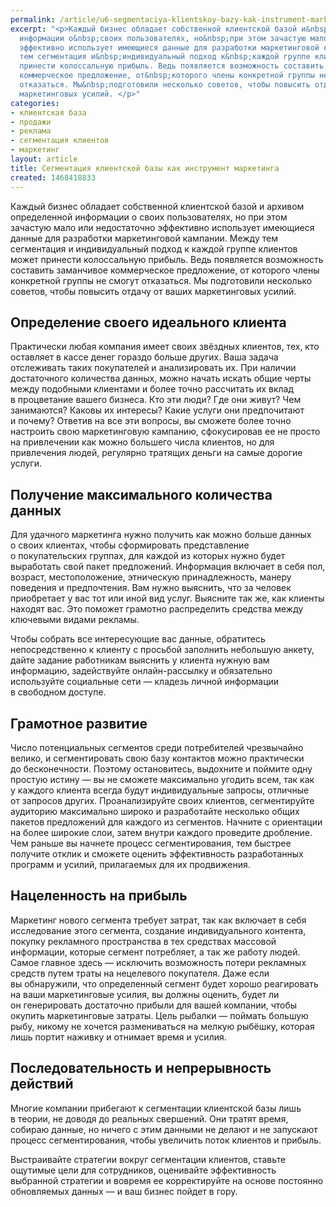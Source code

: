 ```yaml
---
permalink: /article/u6-segmentaciya-klientskoy-bazy-kak-instrument-marketinga
excerpt: "<p>Каждый бизнес обладает собственной клиентской базой и&nbsp;архивом определенной
  информации о&nbsp;своих пользователях, но&nbsp;при этом зачастую мало или недостаточно
  эффективно использует имеющиеся данные для разработки маркетинговой кампании. Между
  тем сегментация и&nbsp;индивидуальный подход к&nbsp;каждой группе клиентов может
  принести колоссальную прибыль. Ведь появляется возможность составить заманчивое
  коммерческое предложение, от&nbsp;которого члены конкретной группы не&nbsp;смогут
  отказаться. Мы&nbsp;подготовили несколько советов, чтобы повысить отдачу от&nbsp;ваших
  маркетинговых усилий. </p>"
categories:
- клиентская база
- продажи
- реклама
- сегментация клиентов
- маркетинг
layout: article
title: Сегментация клиентской базы как инструмент маркетинга
created: 1468418833
---
```

<p>Каждый бизнес обладает собственной клиентской базой и&nbsp;архивом определенной информации о&nbsp;своих пользователях, но&nbsp;при этом зачастую мало или недостаточно эффективно использует имеющиеся данные для разработки маркетинговой кампании. Между тем сегментация и&nbsp;индивидуальный подход к&nbsp;каждой группе клиентов может принести колоссальную прибыль. Ведь появляется возможность составить заманчивое коммерческое предложение, от&nbsp;которого члены конкретной группы не&nbsp;смогут отказаться. Мы&nbsp;подготовили несколько советов, чтобы повысить отдачу от&nbsp;ваших маркетинговых усилий. </p>
<h2>Определение своего идеального клиента</h2>
<p>Практически любая компания имеет своих звёздных клиентов, тех, кто оставляет в&nbsp;кассе денег гораздо больше других. Ваша задача отслеживать таких покупателей и&nbsp;анализировать&nbsp;их. При наличии достаточного количества данных, можно начать искать общие черты между подобными клиентами и&nbsp;более точно рассчитать их&nbsp;вклад в&nbsp;процветание вашего бизнеса. Кто эти люди? Где они живут? Чем занимаются? Каковы их&nbsp;интересы? Какие услуги они предпочитают и&nbsp;почему? Ответив на&nbsp;все эти вопросы, вы&nbsp;сможете более точно настроить свою маркетинговую кампанию, сфокусировав ее&nbsp;не&nbsp;просто на&nbsp;привлечении как можно большего числа клиентов, но&nbsp;для привлечения людей, регулярно тратящих деньги на&nbsp;самые дорогие услуги.</p>
<h2>Получение максимального количества данных</h2>
<p>Для удачного маркетинга нужно получить как можно больше данных о&nbsp;своих клиентах, чтобы сформировать представление о&nbsp;покупательских группах, для каждой из&nbsp;которых нужно будет выработать свой пакет предложений. Информация включает в&nbsp;себя пол, возраст, местоположение, этническую принадлежность, манеру поведения и&nbsp;предпочтения. Вам нужно выяснить, что за&nbsp;человек приобретает у&nbsp;вас тот или иной вид услуг. Выясните так&nbsp;же, как клиенты находят вас. Это поможет грамотно распределить средства между ключевыми видами рекламы. </p>
<p>Чтобы собрать все интересующие вас данные, обратитесь непосредственно к&nbsp;клиенту с&nbsp;просьбой заполнить небольшую анкету, дайте задание работникам выяснить у&nbsp;клиента нужную вам информацию, задействуйте онлайн-рассылку и&nbsp;обязательно используйте социальные сети&nbsp;— кладезь личной информации в&nbsp;свободном доступе. </p>
<h2>Грамотное развитие</h2>
<p>Число потенциальных сегментов среди потребителей чрезвычайно велико, и&nbsp;сегментировать свою базу контактов можно практически до&nbsp;бесконечности. Поэтому остановитесь, выдохните и&nbsp;поймите одну простую истину&nbsp;— вы&nbsp;не&nbsp;сможете максимально угодить всем, так как у&nbsp;каждого клиента всегда будут индивидуальные запросы, отличные от&nbsp;запросов других. Проанализируйте своих клиентов, сегментируйте аудиторию максимально широко и&nbsp;разработайте несколько общих пакетов предложений для каждого из&nbsp;сегментов. Начните с&nbsp;ориентации на&nbsp;более широкие слои, затем внутри каждого проведите дробление. Чем раньше вы&nbsp;начнете процесс сегментирования, тем быстрее получите отклик и&nbsp;сможете оценить эффективность разработанных программ и&nbsp;усилий, прилагаемых для их&nbsp;продвижения.</p>
<h2>Нацеленность на прибыль</h2>
<p>Маркетинг нового сегмента требует затрат, так как включает в&nbsp;себя исследование этого сегмента, создание индивидуального контента, покупку рекламного пространства в&nbsp;тех средствах массовой информации, которые сегмент потребляет, а&nbsp;так&nbsp;же работу людей. Самое главное здесь&nbsp;— исключить возможность потери рекламных средств путем траты на&nbsp;нецелевого покупателя. Даже если вы&nbsp;обнаружили, что определенный сегмент будет хорошо реагировать на&nbsp;ваши маркетинговые усилия, вы&nbsp;должны оценить, будет&nbsp;ли он&nbsp;генерировать достаточно прибыли для вашей компании, чтобы окупить маркетинговые затраты. Цель рыбалки&nbsp;— поймать большую рыбу, никому не&nbsp;хочется размениваться на&nbsp;мелкую рыбёшку, которая лишь портит наживку и&nbsp;отнимает время и&nbsp;усилия. </p>
<h2>Последовательность и непрерывность действий</h2>
<p>Многие компании прибегают к&nbsp;сегментации клиентской базы лишь в&nbsp;теории, не&nbsp;доводя до&nbsp;реальных свершений. Они тратят время, собираю данные, но&nbsp;ничего с&nbsp;этим данными не&nbsp;делают и&nbsp;не&nbsp;запускают процесс сегментирования, чтобы увеличить поток клиентов и&nbsp;прибыль. </p>
<p>Выстраивайте стратегии вокруг сегментации клиентов, ставьте ощутимые цели для сотрудников, оценивайте эффективность выбранной стратегии и&nbsp;вовремя ее&nbsp;корректируйте на&nbsp;основе постоянно обновляемых данных&nbsp;— и&nbsp;ваш бизнес пойдет в&nbsp;гору. </p>
